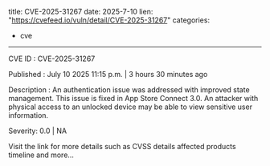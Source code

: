  
title: CVE-2025-31267
date: 2025-7-10
lien: "https://cvefeed.io/vuln/detail/CVE-2025-31267"
categories:
  - cve
---

CVE ID : CVE-2025-31267

Published :  July 10
2025
11:15 p.m. | 3 hours
30 minutes ago

Description : An authentication issue was addressed with improved state management. This issue is fixed in App Store Connect 3.0. An attacker with physical access to an unlocked device may be able to view sensitive user information.

Severity: 0.0 | NA

Visit the link for more details
such as CVSS details
affected products
timeline
and more...
